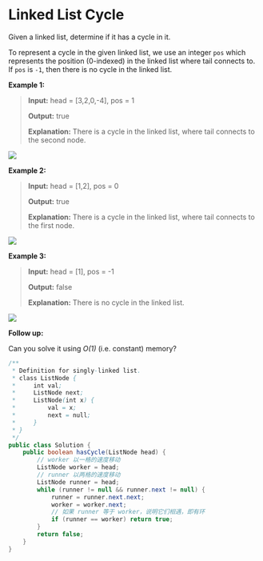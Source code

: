 # Linked List Cycle

Given a linked list, determine if it has a cycle in it.

To represent a cycle in the given linked list, we use an integer `pos` which represents the position \(0-indexed\) in the linked list where tail connects to. If `pos` is `-1`, then there is no cycle in the linked list.

**Example 1:**

> **Input:** head = \[3,2,0,-4\], pos = 1 
>
> **Output:** true 
>
> **Explanation:** There is a cycle in the linked list, where tail connects to the second node.

![](https://assets.leetcode.com/uploads/2018/12/07/circularlinkedlist.png)

**Example 2:**

> **Input:** head = \[1,2\], pos = 0 
>
> **Output:** true 
>
> **Explanation:** There is a cycle in the linked list, where tail connects to the first node.

![](https://assets.leetcode.com/uploads/2018/12/07/circularlinkedlist_test2.png)

**Example 3:**

> **Input:** head = \[1\], pos = -1 
>
> **Output:** false 
>
> **Explanation:** There is no cycle in the linked list.

![](https://assets.leetcode.com/uploads/2018/12/07/circularlinkedlist_test3.png)

**Follow up:**

Can you solve it using _O\(1\)_ \(i.e. constant\) memory?

```java
/**
 * Definition for singly-linked list.
 * class ListNode {
 *     int val;
 *     ListNode next;
 *     ListNode(int x) {
 *         val = x;
 *         next = null;
 *     }
 * }
 */
public class Solution {
    public boolean hasCycle(ListNode head) {
        // worker 以一格的速度移动
        ListNode worker = head;
        // runner 以两格的速度移动
        ListNode runner = head;
        while (runner != null && runner.next != null) {
            runner = runner.next.next;
            worker = worker.next;
            // 如果 runner 等于 worker，说明它们相遇，即有环
            if (runner == worker) return true;
        }
        return false;
    }
}
```

